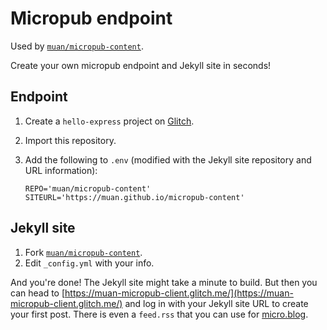 # Micropub endpoint

Used by [`muan/micropub-content`](https://github.com/muan/micropub-content).

Create your own micropub endpoint and Jekyll site in seconds!

## Endpoint

1. Create a `hello-express` project on [Glitch](https://glitch.com/).
2. Import this repository.
3. Add the following to `.env` (modified with the Jekyll site repository and URL information):

   ```
   REPO='muan/micropub-content'
   SITEURL='https://muan.github.io/micropub-content'
   ```


## Jekyll site

1. Fork [`muan/micropub-content`](https://github.com/muan/micropub-content).
2. Edit `_config.yml` with your info.

And you're done! The Jekyll site might take a minute to build. But then you can head to [https://muan-micropub-client.glitch.me/](https://muan-micropub-client.glitch.me/) and log in with your Jekyll site URL to create your first post. There is even a `feed.rss` that you can use for [micro.blog](https://micro.blog/). 
